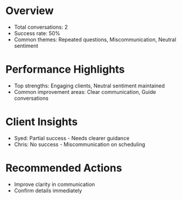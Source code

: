 # Overview
- Total conversations: 2
- Success rate: 50%
- Common themes: Repeated questions, Miscommunication, Neutral sentiment

# Performance Highlights
- Top strengths: Engaging clients, Neutral sentiment maintained
- Common improvement areas: Clear communication, Guide conversations

# Client Insights
- Syed: Partial success - Needs clearer guidance
- Chris: No success - Miscommunication on scheduling

# Recommended Actions
- Improve clarity in communication
- Confirm details immediately